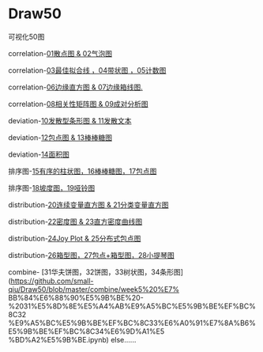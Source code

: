 # Draw50
可视化50图

correlation-[01散点图 & 02气泡图](https://github.com/small-qiu/Draw50/blob/master/correlation/week1%20correlation%20-%2001%E6%95%A3%E7%82%B9%E5%9B%BE%20%26%2002%E6%B0%94%E6%B3%A1%E5%9B%BE.ipynb)

correlation-[03最佳拟合线 ，04带状图 ，05计数图](https://github.com/small-qiu/Draw50/blob/master/correlation/week1%20correlation%20-%2003%E6%9C%80%E4%BD%B3%E6%8B%9F%E5%90%88%E7%BA%BF%20%EF%BC%8C04%E5%B8%A6%E7%8A%B6%E5%9B%BE%20%EF%BC%8C05%E8%AE%A1%E6%95%B0%E5%9B%BE.ipynb)

correlation-[06边缘直方图 & 07边缘箱线图.](https://github.com/small-qiu/Draw50/blob/master/correlation/week1%20correlation%20-%2006%E8%BE%B9%E7%BC%98%E7%9B%B4%E6%96%B9%E5%9B%BE%20%26%2007%E8%BE%B9%E7%BC%98%E7%AE%B1%E7%BA%BF%E5%9B%BE.ipynb)

correlation-[08相关性矩阵图 & 09成对分析图](https://github.com/small-qiu/Draw50/blob/master/correlation/week1%20correlation%20-%2008%E7%9B%B8%E5%85%B3%E6%80%A7%E7%9F%A9%E9%98%B5%E5%9B%BE%20%26%2009%E6%88%90%E5%AF%B9%E5%88%86%E6%9E%90%E5%9B%BE.ipynb)

deviation-[10发散型条形图 & 11发散文本](https://github.com/small-qiu/Draw50/blob/master/deviation/week2%20deviation%20-%2010%E5%8F%91%E6%95%A3%E5%9E%8B%E6%9D%A1%E5%BD%A2%E5%9B%BE%20%26%2011%E5%8F%91%E6%95%A3%E6%96%87%E6%9C%AC.ipynb)

deviation-[12包点图 & 13棒棒糖图](https://github.com/small-qiu/Draw50/blob/master/deviation/week2%20deviation%20-%2012%E5%8C%85%E7%82%B9%E5%9B%BE%20%26%2013%E6%A3%92%E6%A3%92%E7%B3%96%E5%9B%BE.ipynb)

deviation-[14面积图](https://github.com/small-qiu/Draw50/blob/master/deviation/week2%20deviation%20-%2014%E9%9D%A2%E7%A7%AF%E5%9B%BE.ipynb)

排序图-[15有序的柱状图，16棒棒糖图，17包点图](https://github.com/small-qiu/Draw50/blob/master/%E6%8E%92%E5%BA%8F%E5%9B%BE/week3%20%E6%8E%92%E5%BA%8F%E5%9B%BE%20-%2015%E6%9C%89%E5%BA%8F%E7%9A%84%E6%9F%B1%E7%8A%B6%E5%9B%BE%EF%BC%8C16%E6%A3%92%E6%A3%92%E7%B3%96%E5%9B%BE%EF%BC%8C17%E5%8C%85%E7%82%B9%E5%9B%BE.ipynb)

排序图-[18坡度图，19哑铃图](https://github.com/small-qiu/Draw50/blob/master/%E6%8E%92%E5%BA%8F%E5%9B%BE/week3%20%E6%8E%92%E5%BA%8F%E5%9B%BE%20-%2018%E5%9D%A1%E5%BA%A6%E5%9B%BE%EF%BC%8C19%E5%93%91%E9%93%83%E5%9B%BE.ipynb)

distribution-[20连续变量直方图 & 21分类变量直方图](https://github.com/small-qiu/Draw50/blob/master/distribution/week4%20distribution%20-%2020%E8%BF%9E%E7%BB%AD%E5%8F%98%E9%87%8F%E7%9B%B4%E6%96%B9%E5%9B%BE%20%26%2021%E5%88%86%E7%B1%BB%E5%8F%98%E9%87%8F%E7%9B%B4%E6%96%B9%E5%9B%BE.ipynb)

distribution-[22密度图 & 23直方密度曲线图](https://github.com/small-qiu/Draw50/blob/master/distribution/week4%20distribution%20-%2022%E5%AF%86%E5%BA%A6%E5%9B%BE%20%26%2023%E7%9B%B4%E6%96%B9%E5%AF%86%E5%BA%A6%E6%9B%B2%E7%BA%BF%E5%9B%BE.ipynb)

distribution-[24Joy Plot & 25分布式包点图](https://github.com/small-qiu/Draw50/blob/master/distribution/week4%20distribution%20-%2024Joy%20Plot%20%26%2025%E5%88%86%E5%B8%83%E5%BC%8F%E5%8C%85%E7%82%B9%E5%9B%BE.ipynb)

distribution-[26箱型图，27包点+箱型图，28小提琴图](https://github.com/small-qiu/Draw50/blob/master/distribution/week4%20distribution%20-%2026%E7%AE%B1%E5%9E%8B%E5%9B%BE%EF%BC%8C27%E5%8C%85%E7%82%B9%2B%E7%AE%B1%E5%9E%8B%E5%9B%BE%EF%BC%8C28%E5%B0%8F%E6%8F%90%E7%90%B4%E5%9B%BE.ipynb)

combine- [31华夫饼图，32饼图，33树状图，34条形图] (https://github.com/small-qiu/Draw50/blob/master/combine/week5%20%E7% BB%84%E6%88%90%E5%9B%BE%20-%2031%E5%8D%8E%E5%A4%AB%E9%A5%BC%E5%9B%BE%EF%BC%8C32 %E9%A5%BC%E5%9B%BE%EF%BC%8C33%E6%A0%91%E7%8A%B6%E5%9B%BE%EF%BC%8C34%E6%9D%A1%E5 %BD%A2%E5%9B%BE.ipynb)
else......
